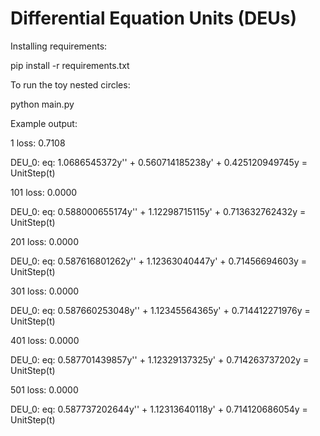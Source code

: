 # Differential Equation Units (DEUs)




Installing requirements:

pip install -r requirements.txt


To run the toy nested circles:

python main.py 

Example output:

1 loss: 0.7108

DEU_0: eq: 1.0686545372y'' + 0.560714185238y' + 0.425120949745y = UnitStep(t)

101 loss: 0.0000

DEU_0: eq: 0.588000655174y'' + 1.12298715115y' + 0.713632762432y = UnitStep(t)

201 loss: 0.0000

DEU_0: eq: 0.587616801262y'' + 1.12363040447y' + 0.71456694603y = UnitStep(t)

301 loss: 0.0000

DEU_0: eq: 0.587660253048y'' + 1.12345564365y' + 0.714412271976y = UnitStep(t)

401 loss: 0.0000

DEU_0: eq: 0.587701439857y'' + 1.12329137325y' + 0.714263737202y = UnitStep(t)

501 loss: 0.0000

DEU_0: eq: 0.587737202644y'' + 1.12313640118y' + 0.714120686054y = UnitStep(t)

